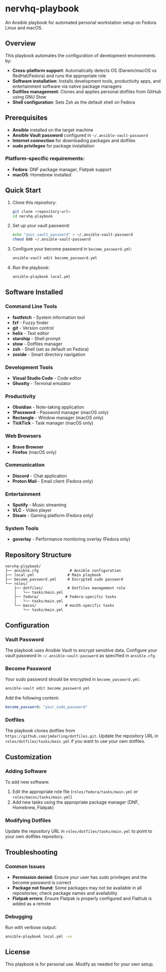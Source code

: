 # nervhq-playbook

An Ansible playbook for automated personal workstation setup on Fedora Linux and macOS.

## Overview

This playbook automates the configuration of development environments by:
- **Cross-platform support**: Automatically detects OS (Darwin/macOS vs RedHat/Fedora) and runs the appropriate role
- **Software installation**: Installs development tools, productivity apps, and entertainment software via native package managers
- **Dotfiles management**: Clones and applies personal dotfiles from GitHub using GNU Stow
- **Shell configuration**: Sets Zsh as the default shell on Fedora

## Prerequisites

- **Ansible** installed on the target machine
- **Ansible Vault password** configured in `~/.ansible-vault-password`
- **Internet connection** for downloading packages and dotfiles
- **sudo privileges** for package installation

### Platform-specific requirements:
- **Fedora**: DNF package manager, Flatpak support
- **macOS**: Homebrew installed

## Quick Start

1. Clone this repository:
   ```bash
   git clone <repository-url>
   cd nervhq-playbook
   ```

2. Set up your vault password:
   ```bash
   echo "your_vault_password" > ~/.ansible-vault-password
   chmod 600 ~/.ansible-vault-password
   ```

3. Configure your become password in `become_password.yml`:
   ```bash
   ansible-vault edit become_password.yml
   ```

4. Run the playbook:
   ```bash
   ansible-playbook local.yml
   ```

## Software Installed

### Command Line Tools
- **fastfetch** - System information tool
- **fzf** - Fuzzy finder
- **git** - Version control
- **helix** - Text editor
- **starship** - Shell prompt
- **stow** - Dotfiles manager
- **zsh** - Shell (set as default on Fedora)
- **zoxide** - Smart directory navigation

### Development Tools
- **Visual Studio Code** - Code editor
- **Ghostty** - Terminal emulator

### Productivity
- **Obsidian** - Note-taking application
- **1Password** - Password manager (macOS only)
- **Rectangle** - Window manager (macOS only)
- **TickTick** - Task manager (macOS only)

### Web Browsers
- **Brave Browser**
- **Firefox** (macOS only)

### Communication
- **Discord** - Chat application
- **Proton Mail** - Email client (Fedora only)

### Entertainment
- **Spotify** - Music streaming
- **VLC** - Video player
- **Steam** - Gaming platform (Fedora only)

### System Tools
- **goverlay** - Performance monitoring overlay (Fedora only)

## Repository Structure

```
nervhq-playbook/
├── ansible.cfg              # Ansible configuration
├── local.yml               # Main playbook
├── become_password.yml     # Encrypted sudo password
└── roles/
    ├── dotfiles/           # Dotfiles management role
    │   └── tasks/main.yml
    ├── fedora/            # Fedora-specific tasks
    │   └── tasks/main.yml
    └── macos/             # macOS-specific tasks
        └── tasks/main.yml
```

## Configuration

### Vault Password
The playbook uses Ansible Vault to encrypt sensitive data. Configure your vault password in `~/.ansible-vault-password` as specified in `ansible.cfg`.

### Become Password
Your sudo password should be encrypted in `become_password.yml`:
```bash
ansible-vault edit become_password.yml
```

Add the following content:
```yaml
become_password: "your_sudo_password"
```

### Dotfiles
The playbook clones dotfiles from `https://github.com/jmdarling/dotfiles.git`. Update the repository URL in `roles/dotfiles/tasks/main.yml` if you want to use your own dotfiles.

## Customization

### Adding Software
To add new software:
1. Edit the appropriate role file (`roles/fedora/tasks/main.yml` or `roles/macos/tasks/main.yml`)
2. Add new tasks using the appropriate package manager (DNF, Homebrew, Flatpak)

### Modifying Dotfiles
Update the repository URL in `roles/dotfiles/tasks/main.yml` to point to your own dotfiles repository.

## Troubleshooting

### Common Issues
- **Permission denied**: Ensure your user has sudo privileges and the become password is correct
- **Package not found**: Some packages may not be available in all repositories; check package names and availability
- **Flatpak errors**: Ensure Flatpak is properly configured and Flathub is added as a remote

### Debugging
Run with verbose output:
```bash
ansible-playbook local.yml -vv
```

## License

This playbook is for personal use. Modify as needed for your own setup.